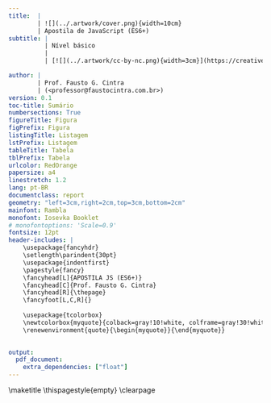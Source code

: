 ```yaml
---
title:  |
        | ![](../.artwork/cover.png){width=10cm}  
        | Apostila de JavaScript (ES6+)
subtitle: |
          | Nível básico
          |
          | [![](../.artwork/cc-by-nc.png){width=3cm}](https://creativecommons.org/licenses/by-nc/4.0/deed.pt_BR)

author: |
        | Prof. Fausto G. Cintra
        | (<professor@faustocintra.com.br>)
version: 0.1
toc-title: Sumário
numbersections: True
figureTitle: Figura
figPrefix: Figura
listingTitle: Listagem
lstPrefix: Listagem
tableTitle: Tabela
tblPrefix: Tabela
urlcolor: RedOrange
papersize: a4
linestretch: 1.2
lang: pt-BR
documentclass: report
geometry: "left=3cm,right=2cm,top=3cm,bottom=2cm"
mainfont: Rambla
monofont: Iosevka Booklet
# monofontoptions: 'Scale=0.9'
fontsize: 12pt
header-includes: |
    \usepackage{fancyhdr}
    \setlength\parindent{30pt}
    \usepackage{indentfirst}
    \pagestyle{fancy}
    \fancyhead[L]{APOSTILA JS (ES6+)}
    \fancyhead[C]{Prof. Fausto G. Cintra}
    \fancyhead[R]{\thepage}
    \fancyfoot[L,C,R]{}
    
    \usepackage{tcolorbox}
    \newtcolorbox{myquote}{colback=gray!10!white, colframe=gray!30!white}
    \renewenvironment{quote}{\begin{myquote}}{\end{myquote}}
    

output: 
  pdf_document:
    extra_dependencies: ["float"]
---
```


\maketitle
\thispagestyle{empty}
\clearpage